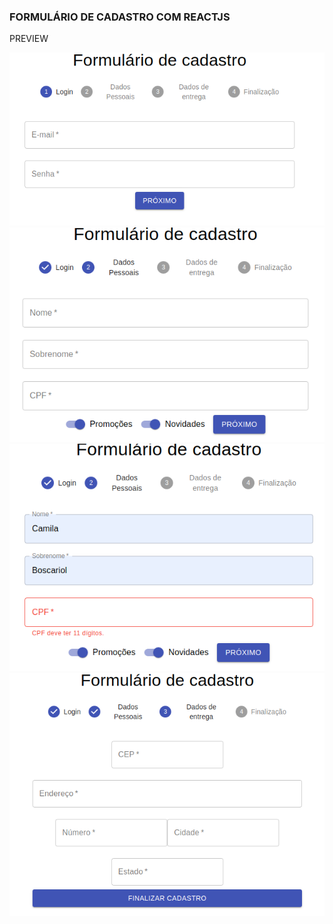 

<h3>FORMULÁRIO DE CADASTRO COM REACTJS</h3>

<span>PREVIEW</span>

<img src="./preview/01.png" alt="print-tela01">
<img src="./preview/02.png" alt="print-tela02">
<img src="./preview/03.png" alt="print-tela03">
<img src="./preview/04.png" alt="print-tela04">